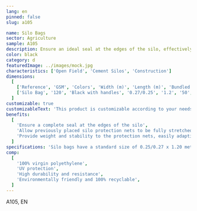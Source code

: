 ```yaml
---
lang: en
pinned: false
slug: a105

name: Silo Bags
sector: Agriculture
sample: A105
description: Ensure an ideal seal at the edges of the silo, effectively isolating the silage contained within.
color: black
category: d
featuredImage: ../images/mock.jpg
characteristics: ['Open Field', 'Cement Silos', 'Construction']
dimensions:
  [
    ['Reference', 'GSM', 'Colors', 'Width (m)', 'Length (m)', 'Bundled (pcs)', 'Pallets (pcs)'],
    ['Silo Bag', '120', 'Black with handles', '0.27/0.25', '1.2', '50', '4000'],
  ]
customizable: true
customizableText: 'This product is customizable according to your needs. Contact us for more information.'
benefits:
  [
    'Ensure a complete seal at the edges of the silo',
    'Allow previously placed silo protection nets to be fully stretched',
    'Provide weight and stability to the protection nets, easily adapting to all irregularities of the silo',
  ]
specifications: 'Silo bags have a standard size of 0.25/0.27 x 1.20 meters and can be filled with materials such as gravel. After fully stretching the silo protection nets to prevent the entry of air, apply the silo bags to the ends and/or on top of the silo to immobilize the protection nets.'
comp:
  [
    '100% virgin polyethylene',
    'UV protection',
    'High durability and resistance',
    'Environmentally friendly and 100% recyclable',
  ]
---
```


A105, EN
